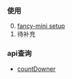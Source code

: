 ### 使用
0. [fancy-mini setup](./tutorial-0-getStarted.html)
1. 待补充

### api查询
- [countDowner](./module-countDowner.html)